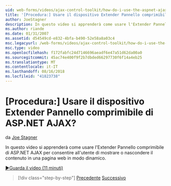 ```yaml
---
uid: web-forms/videos/ajax-control-toolkit/how-do-i-use-the-aspnet-ajax-collapsable-panel-extender
title: '[Procedura:] Usare il dispositivo Extender Pannello comprimibile di ASP.NET AJAX? | Microsoft Docs'
author: JoeStagner
description: In questo video si apprenderà come usare l'Extender Pannello comprimibile di ASP.NET AJAX per consentire all'utente di mostrare o nascondere il contenuto in una pagina web in modo dinamico.
ms.author: riande
ms.date: 01/31/2007
ms.assetid: d54549cd-e832-4bfa-b490-52e58a8a03c4
msc.legacyurl: /web-forms/videos/ajax-control-toolkit/how-do-i-use-the-aspnet-ajax-collapsable-panel-extender
msc.type: video
ms.openlocfilehash: f172fabfc24d7146696aeadf6e47a51d62da00a0
ms.sourcegitcommit: 45ac74e400f9f2b7dbded66297730f6f14a4eb25
ms.translationtype: MT
ms.contentlocale: it-IT
ms.lasthandoff: 08/16/2018
ms.locfileid: "41823738"
---
```

<a name="how-do-i-use-the-aspnet-ajax-collapsable-panel-extender"></a>[Procedura:] Usare il dispositivo Extender Pannello comprimibile di ASP.NET AJAX?
====================
da [Joe Stagner](https://github.com/JoeStagner)

In questo video si apprenderà come usare l'Extender Pannello comprimibile di ASP.NET AJAX per consentire all'utente di mostrare o nascondere il contenuto in una pagina web in modo dinamico.

[&#9654;Guarda il video (11 minuti)](https://channel9.msdn.com/Blogs/ASP-NET-Site-Videos/how-do-i-use-the-aspnet-ajax-collapsable-panel-extender)

> [!div class="step-by-step"]
> [Precedente](how-do-i-use-the-aspnet-ajax-accordion-control.md)
> [Successivo](how-do-i-use-the-aspnet-ajax-draggable-panel-extender.md)

